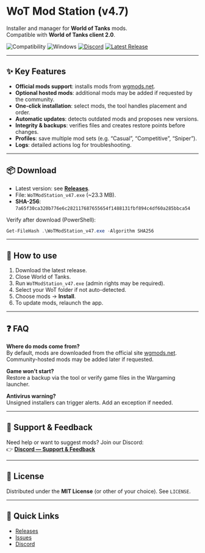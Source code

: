 # WoT Mod Station (v4.7)

Installer and manager for **World of Tanks** mods.  
Compatible with **World of Tanks client 2.0**.

![Compatibility](https://img.shields.io/badge/World_of_Tanks-2.0_compatible-green) ![Windows](https://img.shields.io/badge/OS-Windows-blue) [![Discord](https://img.shields.io/badge/Discord-Join-5865F2)](<DISCORD_LINK>) [![Latest Release](https://img.shields.io/github/v/release/<ORG>/<REPO>)](https://github.com/<ORG>/<REPO>/releases)

---

## ✨ Key Features

- **Official mods support**: installs mods from [wgmods.net](https://wgmods.net).
- **Optional hosted mods**: additional mods may be added if requested by the community.
- **One-click installation**: select mods, the tool handles placement and order.
- **Automatic updates**: detects outdated mods and proposes new versions.
- **Integrity & backups**: verifies files and creates restore points before changes.
- **Profiles**: save multiple mod sets (e.g. “Casual”, “Competitive”, “Sniper”).
- **Logs**: detailed actions log for troubleshooting.

---

## 📦 Download

- Latest version: see [**Releases**](https://github.com/<ORG>/<REPO>/releases).
- File: `WoTModStation_v47.exe` (~23.3 MB).
- **SHA-256**: `7a65f30ca320b776e6c282117687655654f1488131fbf894c4df60a285bbca54`

Verify after download (PowerShell):

```powershell
Get-FileHash .\WoTModStation_v47.exe -Algorithm SHA256
```

---

## 🚀 How to use

1. Download the latest release.  
2. Close World of Tanks.  
3. Run `WoTModStation_v47.exe` (admin rights may be required).  
4. Select your WoT folder if not auto-detected.  
5. Choose mods → **Install**.  
6. To update mods, relaunch the app.

---

## ❓ FAQ

**Where do mods come from?**  
By default, mods are downloaded from the official site [wgmods.net](https://wgmods.net). Community-hosted mods may be added later if requested.  

**Game won’t start?**  
Restore a backup via the tool or verify game files in the Wargaming launcher.  

**Antivirus warning?**  
Unsigned installers can trigger alerts. Add an exception if needed.  

---

## 🤝 Support & Feedback

Need help or want to suggest mods? Join our Discord:  
👉 [**Discord — Support & Feedback**](<DISCORD_LINK>)

---

## 📄 License

Distributed under the **MIT License** (or other of your choice). See `LICENSE`.

---

## 🔗 Quick Links

- [Releases](https://github.com/<ORG>/<REPO>/releases)  
- [Issues](https://github.com/<ORG>/<REPO>/issues)  
- [Discord](<DISCORD_LINK>)  

